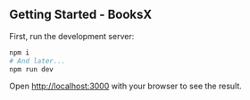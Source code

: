 ## Getting Started - BooksX

First, run the development server:

```bash
npm i
# And later...
npm run dev
```

Open [http://localhost:3000](http://localhost:3000) with your browser to see the result.